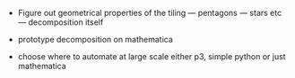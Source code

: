 - Figure out geometrical properties of the tiling
— pentagons
— stars etc
— decomposition itself

- prototype decomposition on mathematica

- choose where to automate at large scale either p3, simple python or just mathematica

